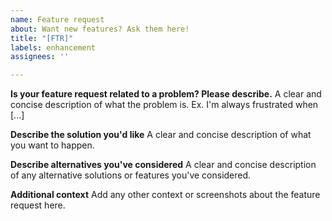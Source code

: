 ```yaml
---
name: Feature request
about: Want new features? Ask them here!
title: "[FTR]"
labels: enhancement
assignees: ''

---
```


<!--
The only source of Java experience for the owner is from this app
Large features will either take a lot of time or another maintainer
Just remember to be patient, and if you have skills, try DIY
-->

**Is your feature request related to a problem? Please describe.**
A clear and concise description of what the problem is. Ex. I'm always frustrated when [...]

**Describe the solution you'd like**
A clear and concise description of what you want to happen.

**Describe alternatives you've considered**
A clear and concise description of any alternative solutions or features you've considered.

**Additional context**
Add any other context or screenshots about the feature request here.
